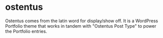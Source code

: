 ostentus
========

Ostentus comes from the latin word for display/show off. It is a WordPress Portfolio theme that works in tandem with "Ostentus Post Type" to power the Portfolio entries. 